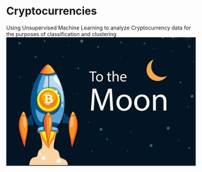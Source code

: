 # Cryptocurrencies
Using Unsupervised Machine Learning to analyze Cryptocurrency data for the purposes of classification and clustering
![](https://github.com/JonathanBrown003/Cryptocurrencies/blob/c2f557ce59d79d01e911b08a63684970e95e73bf/to_the_moon.PNG)
